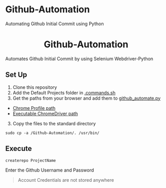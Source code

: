 # Github-Automation
Automating Github Initial Commit using Python
<h1 align=center>Github-Automation</h1>

Automates Github Initial Commit by using Selenium Webdriver-Python

## Set Up

1. Clone this repository <br />
2. Add the Default Projects folder in [.commands.sh](https://github.com/sooryaprakash31/Github-Automation/blob/master/.commands.sh#L9) 
3. Get the paths from your browser and add them to [github_automate.py](github_automate.py)
  - [Chrome Profile path](https://github.com/sooryaprakash31/Github-Automation/blob/master/github_automate.py#L16)
  - [Executable ChromeDriver path](https://github.com/sooryaprakash31/Github-Automation/blob/master/github_automate.py#L17)
3. Copy the files to the standard directory <br />
  ```
  sudo cp -a /Github-Automation/. /usr/bin/
  ```
## Execute <br />

```
createrepo ProjectName
```
Enter the Github Username and Password <br />

>Account Credentials are not stored anywhere
